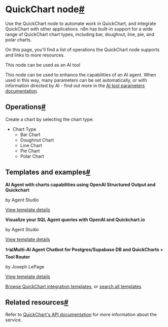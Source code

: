 [](https://github.com/n8n-io/n8n-docs/edit/main/docs/integrations/builtin/app-nodes/n8n-nodes-base.quickchart.md "Edit this page")

# QuickChart node[#](#quickchart-node "Permanent link")

Use the QuickChart node to automate work in QuickChart, and integrate QuickChart with other applications. n8n has built-in support for a wide range of QuickChart chart types, including bar, doughnut, line, pie, and polar charts.

On this page, you'll find a list of operations the QuickChart node supports and links to more resources.

This node can be used as an AI tool

This node can be used to enhance the capabilities of an AI agent. When used in this way, many parameters can be set automatically, or with information directed by AI - find out more in the [AI tool parameters documentation](../../../../advanced-ai/examples/using-the-fromai-function/).

## Operations[#](#operations "Permanent link")

Create a chart by selecting the chart type:

*   Chart Type
    *   Bar Chart
    *   Doughnut Chart
    *   Line Chart
    *   Pie Chart
    *   Polar Chart

## Templates and examples[#](#templates-and-examples "Permanent link")

**AI Agent with charts capabilities using OpenAI Structured Output and Quickchart**

by Agent Studio

[View template details](https://n8n.io/workflows/2400-ai-agent-with-charts-capabilities-using-openai-structured-output-and-quickchart/)

**Visualize your SQL Agent queries with OpenAI and Quickchart.io**

by Agent Studio

[View template details](https://n8n.io/workflows/2559-visualize-your-sql-agent-queries-with-openai-and-quickchartio/)

**✨📊Multi-AI Agent Chatbot for Postgres/Supabase DB and QuickCharts + Tool Router**

by Joseph LePage

[View template details](https://n8n.io/workflows/3090-multi-ai-agent-chatbot-for-postgressupabase-db-and-quickcharts-tool-router/)

[Browse QuickChart integration templates](https://n8n.io/integrations/quickchart/), or [search all templates](https://n8n.io/workflows/)

## Related resources[#](#related-resources "Permanent link")

Refer to [QuickChart's API documentation](https://quickchart.io/documentation/) for more information about the service.